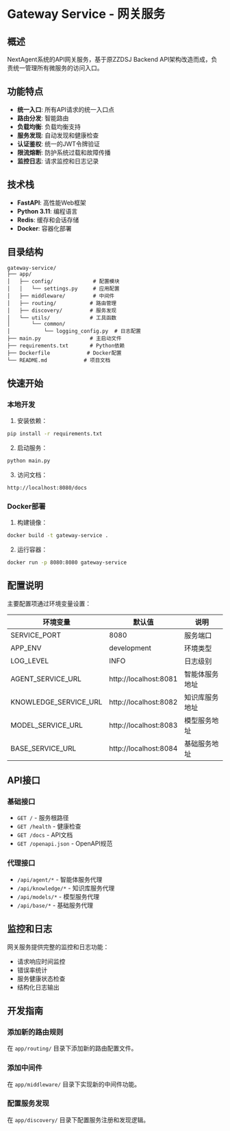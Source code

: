 # Gateway Service - 网关服务

## 概述

NextAgent系统的API网关服务，基于原ZZDSJ Backend API架构改造而成，负责统一管理所有微服务的访问入口。

## 功能特点

- **统一入口**: 所有API请求的统一入口点
- **路由分发**: 智能路由
- **负载均衡**: 负载均衡支持
- **服务发现**: 自动发现和健康检查
- **认证鉴权**: 统一的JWT令牌验证
- **限流熔断**: 防护系统过载和故障传播
- **监控日志**: 请求监控和日志记录

## 技术栈

- **FastAPI**: 高性能Web框架
- **Python 3.11**: 编程语言
- **Redis**: 缓存和会话存储
- **Docker**: 容器化部署

## 目录结构

```
gateway-service/
├── app/
│   ├── config/             # 配置模块
│   │   └── settings.py     # 应用配置
│   ├── middleware/         # 中间件
│   ├── routing/           # 路由管理
│   ├── discovery/         # 服务发现
│   └── utils/             # 工具函数
│       └── common/
│           └── logging_config.py  # 日志配置
├── main.py                # 主启动文件
├── requirements.txt       # Python依赖
├── Dockerfile            # Docker配置
└── README.md            # 项目文档
```

## 快速开始

### 本地开发

1. 安装依赖：
```bash
pip install -r requirements.txt
```

2. 启动服务：
```bash
python main.py
```

3. 访问文档：
```
http://localhost:8080/docs
```

### Docker部署

1. 构建镜像：
```bash
docker build -t gateway-service .
```

2. 运行容器：
```bash
docker run -p 8080:8080 gateway-service
```

## 配置说明

主要配置项通过环境变量设置：

| 环境变量 | 默认值 | 说明 |
|---------|--------|------|
| SERVICE_PORT | 8080 | 服务端口 |
| APP_ENV | development | 环境类型 |
| LOG_LEVEL | INFO | 日志级别 |
| AGENT_SERVICE_URL | http://localhost:8081 | 智能体服务地址 |
| KNOWLEDGE_SERVICE_URL | http://localhost:8082 | 知识库服务地址 |
| MODEL_SERVICE_URL | http://localhost:8083 | 模型服务地址 |
| BASE_SERVICE_URL | http://localhost:8084 | 基础服务地址 |

## API接口

### 基础接口

- `GET /` - 服务根路径
- `GET /health` - 健康检查
- `GET /docs` - API文档
- `GET /openapi.json` - OpenAPI规范

### 代理接口

- `/api/agent/*` - 智能体服务代理
- `/api/knowledge/*` - 知识库服务代理
- `/api/models/*` - 模型服务代理
- `/api/base/*` - 基础服务代理

## 监控和日志

网关服务提供完整的监控和日志功能：

- 请求响应时间监控
- 错误率统计
- 服务健康状态检查
- 结构化日志输出

## 开发指南

### 添加新的路由规则

在 `app/routing/` 目录下添加新的路由配置文件。

### 添加中间件

在 `app/middleware/` 目录下实现新的中间件功能。

### 配置服务发现

在 `app/discovery/` 目录下配置服务注册和发现逻辑。

